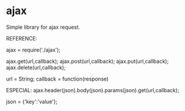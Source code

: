 # ajax
Simple library for ajax request.

REFERENCE:

ajax = require('./ajax');

ajax.get(url,callback);
ajax.post(url,callback);
ajax.put(url,callback);
ajax.delete(url,callback);

url = String;
callback = function(response)

ESPECIAL:
ajax.header(json).body(json).params(json).get(url,callback);

json = {'key':'value'};



